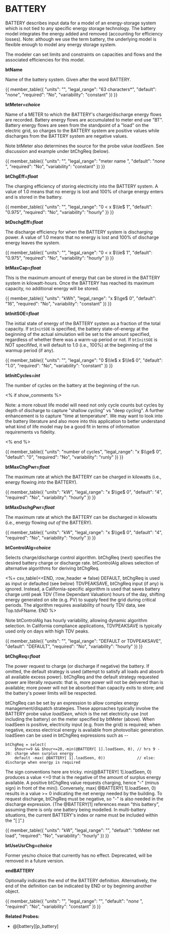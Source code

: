 # BATTERY

BATTERY describes input data for a model of an energy-storage system which is not tied to any specific energy storage technology. The battery model integrates the energy added and removed (accounting for efficiency losses). Note: although we use the term battery, the underlying model is flexible enough to model any energy storage system.

The modeler can set limits and constraints on capacities and flows and the associated efficiencies for this model.

**btName**

Name of the battery system. Given after the word BATTERY.

{{
  member_table({
    "units": "",
    "legal_range": "63 characters*", 
    "default": "*none*",
    "required": "No",
    "variability": "constant" 
  })
}}

**btMeter=*choice***

Name of a METER to which the BATTERY's charge/discharge energy flows are recorded. Battery energy flows are accumulated to meter end use "BT". Battery energy flows are seen from the standpoint of a "load" on the electric grid, so charges to the BATTERY system are positive values while discharges from the BATTERY system are negative values.

Note btMeter also determines the source for the probe value *loadSeen*.  See discussion and example under btChgReq (below).

{{
  member_table({
    "units": "",
    "legal_range": "meter name ", 
    "default": "*none* ",
    "required": "No",
    "variability": "constant" 
  })
}}

**btChgEff=*float***

The charging efficiency of storing electricity into the BATTERY system. A value of 1.0 means that no energy is lost and 100% of charge energy enters and is stored in the battery.

{{
  member_table({
    "units": "",
    "legal_range": "0 < x $\\le$ 1", 
    "default": "0.975",
    "required": "No",
    "variability": "hourly" 
  })
}}

**btDschgEff=*float***

The discharge efficiency for when the BATTERY system is discharging power. A value of 1.0 means that no energy is lost and 100% of discharge energy leaves the system.

{{
  member_table({
    "units": "",
    "legal_range": "0 < x $\\le$ 1", 
    "default": "0.975",
    "required": "No",
    "variability": "hourly" 
  })
}}

**btMaxCap=*float***

This is the maximum amount of energy that can be stored in the BATTERY system in kilowatt-hours. Once the BATTERY has reached its maximum capacity, no additional energy will be stored.

{{
  member_table({
    "units": "kWh",
    "legal_range": "x $\\ge$ 0", 
    "default": "16",
    "required": "No",
    "variability": "constant" 
  })
}}

**btInitSOE=*float***

The initial state of energy of the BATTERY system as a fraction of the total capacity. If `btInitSOE` is specified, the battery state-of-energy at the beginning of the actual simulation will be set to the amount specified, regardless of whether there was a warm-up period or not. If `btInitSOE` is NOT specififed, it will default to 1.0 (i.e., 100%) at the beginning of the warmup period (if any).

{{
  member_table({
    "units": "",
    "legal_range": "0 $\\le$ x $\\le$ 0", 
    "default": "1.0",
    "required": "No",
    "variability": "constant" 
  })
}}

**btInitCycles=*int***

The number of cycles on the battery at the beginning of the run.

<% if show_comments %>

Note: a more robust life model will need not only cycle counts but cycles by depth of discharge to capture "shallow cycling" vs "deep cycling". A further enhancement is to capture "time at temperature". We may want to look into the battery literature and also more into this application to better understand what kind of life model may be a good fit in terms of information requirements vs fidelity.

<% end %>

{{
  member_table({
    "units": "number of cycles",
    "legal_range": "x $\\ge$ 0", 
    "default": "0",
    "required": "No",
    "variability": "runly" 
  })
}}

**btMaxChgPwr=*float***

The maximum rate at which the BATTERY can be charged in kilowatts (i.e., energy flowing *into* the BATTERY).

{{
  member_table({
    "units": "kW",
    "legal_range": "x $\\ge$ 0", 
    "default": "4",
    "required": "No",
    "variability": "hourly" 
  })
}}

**btMaxDschgPwr=*float***

The maximum rate at which the BATTERY can be discharged in kilowatts (i.e., energy flowing *out of* the BATTERY).

{{
  member_table({
    "units": "kW",
    "legal_range": "x $\\ge$ 0", 
    "default": "4",
    "required": "No",
    "variability": "hourly" 
  })
}}

**btControlAlg=*choice***

Selects charge/discharge control algorithm.  btChgReq (next) specifies the desired battery charge or discharge rate.  btControlAlg allows selection of alternative algorithms for deriving btChgReq.

<%= csv_table(<<END, :row_header => false)
DEFAULT,        btChgReq is used as input or defaulted (see below)
TDVPEAKSAVE,    btChgReq input (if any) is ignored.  Instead&comma; a California-specific algorithm is used that saves battery charge until peak TDV (Time Dependant Valuation) hours of the day&comma; shifting energy generated on site (e.g. PV) to supply feed the grid during critical periods.  The algorithm requires availability of hourly TDV data&comma; see Top.tdvFName.
END
%>

Note btControlAlg has hourly variability, allowing dynamic algorithm selection.  In California compliance applications, TDVPEAKSAVE is typically used only on days with high TDV peaks.

{{
  member_table({
    "units": "",
    "legal_range": "DEFAULT or TDVPEAKSAVE", 
    "default": "DEFAULT",
    "required": "No",
    "variability": "hourly" 
  })
}}

**btChgReq=*float***

The power request to charge (or discharge if negative) the battery. If omitted, the default strategy is used (attempt to satisfy all loads and absorb all available excess power).  btChgReq and the default strategy requested power are literally *requests*: that is, more power will not be delivered than is available; more power will not be absorbed than capacity exits to store; and the battery's power limits will be respected.

btChgReq can be set by an expression to allow complex energy management/dispatch strategies.  These approaches typically involve the BATTERY probe value *loadSeen*, which is the net electricity use (not including the battery) on the meter specified by btMeter (above).  When loadSeen is positive, electricity input (e.g. from the grid) is required; when negative, excess electrical energy is available from photovoltaic generation. loadSeen can be used in btChgReq expressions such as --

    btChgReq = select(
        $hour>=9 && $hour<=20,-min(@BATTERY[ 1].loadSeen, 0), // hrs 9 - 20: charge when surplus energy
        default -max( @BATTERY[ 1].loadSeen, 0))              // else: discharge when energy is required

The sign conventions here are tricky.  min(@BATTERY[ 1].loadSeen, 0) produces a value <=0 that is the negative of the amount of surplus energy available.  A positive btChgReq value requests charging, hence "-" (minus sign) in front of the min().  Conversely, max( @BATTERY[ 1].loadSeen, 0) results in a value >= 0 indicating the net energy needed by the building.  To request discharge, btChgReq must be negative, so "-" is also needed in the discharge expression.  (The @BATTERY[1] references mean "this battery", assuming there is only one battery being modelled.  In multi-battery situations, the current BATTERY's index or name must be included within the "[  ]".)

{{
  member_table({
    "units": "kW",
    "legal_range": "", 
    "default": "btMeter net load",
    "required": "No",
    "variability": "hourly" 
  })
}}

**btUseUsrChg=*choice***

Former yes/no choice that currently has no effect.  Deprecated, will be removed in a future version.

**endBATTERY**

Optionally indicates the end of the BATTERY definition. Alternatively, the end of the definition can be indicated by END or by beginning another object.

{{
  member_table({
    "units": "",
    "legal_range": "", 
    "default": "*none* ",
    "required": "No",
    "variability": "constant" 
  })
}}

<!--
Probes? Control strategies?

SOE

-->

**Related Probes:**

- @[battery][p_battery]
